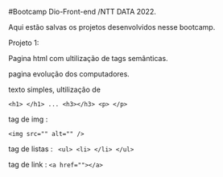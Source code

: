 #Bootcamp Dio-Front-end /NTT DATA 2022.

Aqui estão salvas os projetos desenvolvidos nesse bootcamp.

Projeto 1:

Pagina html com ultilização de tags semânticas.

pagina evolução dos computadores.

texto simples, ultilização de

 ```<h1> </h1> ... <h3></h3> <p> </p> ```

 tag de img :

 ```<img src="" alt="" />```

 tag de listas :
 ``` <ul> <li> </li> </ul>```

 tag de link :
```<a href=""></a>```



